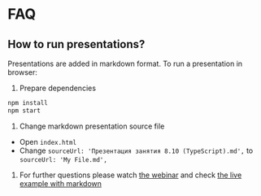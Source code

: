 # FAQ

## How to run presentations?

Presentations are added in markdown format. To run a presentation in browser:

1. Prepare dependencies

```bash
npm install
npm start
```

1. Change markdown presentation source file

- Open `index.html`
- Change `sourceUrl: 'Презентация занятия 8.10 (TypeScript).md',` to `sourceUrl: 'My File.md',`

1. For further questions please watch [the webinar](https://youtu.be/yEcjWJPekqk?t=5640) and check [the live example with markdown](http://embed.plnkr.co/f3Pi7D2rZqfVdVuH2nQB/)